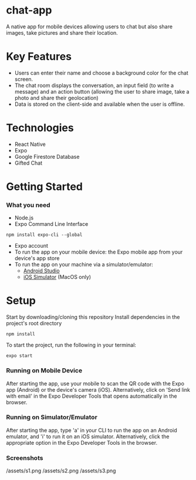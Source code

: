 # chat-app
A native app for mobile devices allowing users to chat but also share images, take pictures and share their location.

# Key Features
- Users can enter their name and choose a background color for the chat screen.
- The chat room displays the conversation, an input field (to write a message) and an action button (allowing the user to share image, take a photo and share their geolocation)
- Data is stored on the client-side and available when the user is offline.

# Technologies
- React Native
- Expo
- Google Firestore Database
- Gifted Chat

# Getting Started
### What you need
- Node.js
- Expo Command Line Interface
```
npm install expo-cli --global
```
- Expo account
- To run the app on your mobile device: the Expo mobile app from your device's app store
- To run the app on your machine via a simulator/emulator: 
     - [Android Studio](https://docs.expo.io/workflow/android-studio-emulator/)
     - [iOS Simulator](https://docs.expo.io/workflow/ios-simulator/) (MacOS only)

# Setup
Start by downloading/cloning this repository
Install dependencies in the project's root directory
```
npm install
```
To start the project, run the following in your terminal:
```
expo start
```

### Running on Mobile Device
After starting the app, use your mobile to scan the QR code with the Expo app (Android) or the device's camera (iOS). Alternatively, click on 'Send link with email' in the Expo Developer Tools that opens automatically in the browser.

### Running on Simulator/Emulator
After starting the app, type 'a' in your CLI to run the app on an Android emulator, and 'i' to run it on an iOS simulator. Alternatively, click the appropriate option in the Expo Developer Tools in the browser.

### Screenshots
/assets/s1.png
/assets/s2.png
/assets/s3.png
